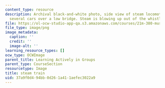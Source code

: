 ```yaml
---
content_type: resource
description: Archival black-and-white photo, side view of steam locomotive pulling
  several cars over a low bridge. Steam is blowing up out of the whistle.
file: https://ol-ocw-studio-app-qa.s3.amazonaws.com/courses/21m-380-music-and-technology-sound-design-spring-2016/37a9f0d494bb0d261a411aefec3022a9_steam_train.png
file_type: image/png
image_metadata:
  caption: ''
  credit: ''
  image-alt: ''
learning_resource_types: []
ocw_type: OCWImage
parent_title: Learning Actively in Groups
parent_type: CourseSection
resourcetype: Image
title: steam train
uid: 37a9f0d4-94bb-0d26-1a41-1aefec3022a9
---
```

